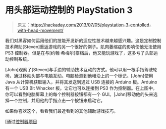 # 用头部运动控制的 PlayStation 3

> 原文：<https://hackaday.com/2013/07/05/playstation-3-contolled-with-head-movement/>

我们对黑客如何运用他们的技能开发新的适应性技术越来越感兴趣。这是定制控制技术帮助[Steven]重返游戏的另一个很好的例子。肌肉萎缩症的影响使他无法使用 PS3 控制器。但是在与[约翰·希梅尔]搭档后，他又能玩游戏了，这多亏了头部运动控制系统。

[John]观察了[Steven]与手边的辅助技术互动的方式。他可以用一根手指驾驶轮椅，通过移动头部与电脑互动。电脑检测到他帽沿上的一个标记。[John]使用 Java 从计算机获取输入，并将其发送到通过 USB 连接的 Arduino 板。Arduino 有一个 USB Bit Whacker 板，让它也可以连接到 PS3 作为控制器。在上图中，你可以看到电脑屏幕上的每个控制器按钮都有一个 GUI。[John]移动他的头来选择一个控制，并用他的手指点击一个按钮来启动它。

如果你喜欢这个，看看我们最近看到的其他辅助游戏技巧。

[通过[控制器项目](http://thecontrollerproject.com/head-tracking-ps3-controller/)